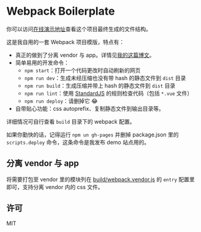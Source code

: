 # Webpack Boilerplate

你可以访问[在线演示地址](https://lmk123.github.io/webpack-boilerplate)查看这个项目最终生成的文件结构。

这是我自用的一套 Webpack 项目模版，特点有：

 - 真正的做到了分离 vendor 与 app。详情见[我的这篇博文](https://github.com/lmk123/blog/issues/47)。
 - 简单易用的开发命令：
   - `npm start`：打开一个代码更改时自动刷新的网页
   - `npm run dev`：生成未经压缩也没有带 hash 的静态文件到 `dist` 目录
   - `npm run build`：生成压缩并带上 hash 的静态文件到 `dist` 目录
   - `npm run lint`：使用 [StandardJS](http://standardjs.com/) 的规则检查代码（包括 `*.vue` 文件）
   - `npm run deploy`：请删掉它 :joy:
 - 自带贴心功能：css autoprefix、复制静态文件到输出目录等。

详细情况可自行查看 `build` 目录下的 webpack 配置。

如果你勤快的话，记得运行 `npm un gh-pages` 并删掉 package.json 里的 `scripts.deploy` 命令，这条命令是我发布 demo 站点用的。

## 分离 vendor 与 app

将需要打包至 vendor 里的模块列在 [build/webpack.vendor.js](/build/webpack.vendor.js#L10) 的 `entry` 配置里即可，支持分离 vendor 内的 css 文件。

## 许可

MIT
